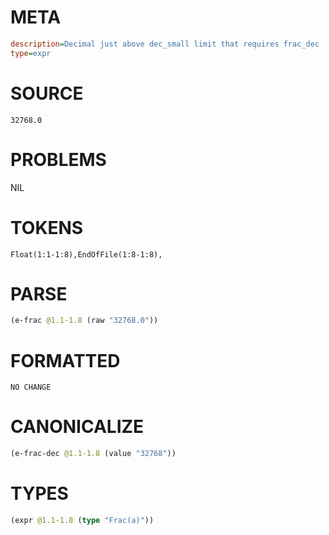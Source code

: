 # META
~~~ini
description=Decimal just above dec_small limit that requires frac_dec
type=expr
~~~
# SOURCE
~~~roc
32768.0
~~~
# PROBLEMS
NIL
# TOKENS
~~~zig
Float(1:1-1:8),EndOfFile(1:8-1:8),
~~~
# PARSE
~~~clojure
(e-frac @1.1-1.8 (raw "32768.0"))
~~~
# FORMATTED
~~~roc
NO CHANGE
~~~
# CANONICALIZE
~~~clojure
(e-frac-dec @1.1-1.8 (value "32768"))
~~~
# TYPES
~~~clojure
(expr @1.1-1.8 (type "Frac(a)"))
~~~
